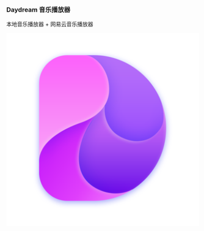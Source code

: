 ### Daydream 音乐播放器

本地音乐播放器 + 网易云音乐播放器


![](https://github.com/shadowmelds/ViewDayDream/blob/master/daydream/java/dev/shadowmeld/viewdaydream/ic_launcher-playstore.png?raw=true)
